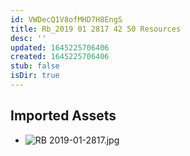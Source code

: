 ```yaml
---
id: VWDecQ1V8ofMHD7H8EngS
title: Rb_2019 01 2817 42 50 Resources
desc: ''
updated: 1645225706406
created: 1645225706406
stub: false
isDir: true
---
```

## Imported Assets
- ![RB 2019-01-2817.jpg](/assets/rb-2019-01-2817.jpg)
